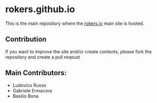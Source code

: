# rokers.github.io

This is the main repository where the [rokers.io](https://www.rokers.io/) main site is
hosted.

## Contribution

If you want to improve the site and/or create contents, please fork the repository
and create a pull reqeust

## Main Contributors:

 - Ludovico Russo
 - Gabriele Ermacora
 - Basilio Bona
